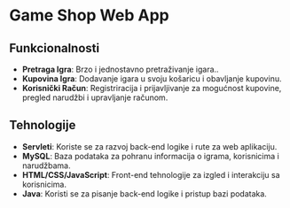 # Game Shop Web App



## Funkcionalnosti

- **Pretraga Igra**: Brzo i jednostavno pretraživanje igara..
- **Kupovina Igra**: Dodavanje igara u svoju košaricu i obavljanje kupovinu.
- **Korisnički Račun**: Registriracija i prijavljivanje za mogućnost kupovine, pregled narudžbi i upravljanje računom.



## Tehnologije

- **Servleti**: Koriste se za razvoj back-end logike i rute za web aplikaciju.
- **MySQL**: Baza podataka za pohranu informacija o igrama, korisnicima i narudžbama.
- **HTML/CSS/JavaScript**: Front-end tehnologije za izgled i interakciju sa korisnicima.
- **Java**: Koristi se za pisanje back-end logike i pristup bazi podataka.
